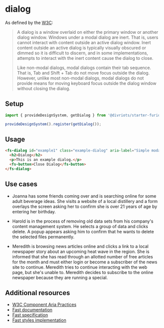 # dialog

As defined by the [W3C](https://w3c.github.io/aria-practices/#dialog_modal):

> A dialog is a window overlaid on either the primary window or another dialog window. Windows under a modal dialog are inert. That is, users cannot interact with content outside an active dialog window. Inert content outside an active dialog is typically visually obscured or dimmed so it is difficult to discern, and in some implementations, attempts to interact with the inert content cause the dialog to close.
>
> Like non-modal dialogs, modal dialogs contain their tab sequence. That is, Tab and Shift + Tab do not move focus outside the dialog. However, unlike most non-modal dialogs, modal dialogs do not provide means for moving keyboard focus outside the dialog window without closing the dialog.

## Setup

```ts
import { provideDesignSystem, getDialog } from '@divriots/starter-furious';

provideDesignSystem().register(getDialog());
```

## Usage

```html
<fs-dialog id="example1" class="example-dialog" aria-label="Simple modal dialog" modal="true" hidden="">
  <h2>Dialog</h2>
  <p>This is an example dialog.</p>
  <fs-button>Close Dialog</fs-button>
</fs-dialog>
```

## Use cases

- Joanna has some friends coming over and is searching online for some adult beverage ideas. She visits a website of a local distillery and a form overlays the screen asking her to confirm she is over 21 years of age by entering her birthday.

- Harold is in the process of removing old data sets from his company's content management system. He selects a group of data and clicks delete. A popup appears asking him to confirm that he wants to delete the selected files permanently.

- Meredith is browsing news articles online and clicks a link to a local newspaper story about an upcoming heat wave in the region. She is informed that she has read through an allotted number of free articles for the month and must either login or become a subscriber of the news site to continue. Meredith tries to continue interacting with the web page, but she's unable to. Meredith decides to subscribe to the online newspaper because they are running a special.

## Additional resources

- [W3C Component Aria Practices](https://w3c.github.io/aria-practices/#dialog_modal)
- [Fast documentation](https://github.com/microsoft/fast/blob/master/packages/web-components/fast-foundation/src/dialog/README.md)
- [Fast specification](https://github.com/microsoft/fast/blob/master/packages/web-components/fast-foundation/src/dialog/dialog.spec.md)
- [Fast styles implementation](https://github.com/microsoft/fast/blob/master/packages/web-components/fast-components/src/dialog/dialog.styles.ts)
